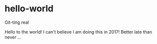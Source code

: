 # hello-world
Git-ting real

Hello to the world! I can't believe I am doing this in 2017! Better late than never ...
